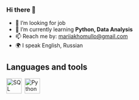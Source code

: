 ### Hi there 👋


- 🔭 I’m looking for job 
- 🌱 I’m currently learning **Python, Data Analysis**
- 📫 Reach me by: mariiakhomullo@gmail.com
- 🌍 I speak English, Russian

## Languages and tools

<img src="https://cdn.jsdelivr.net/gh/devicons/devicon/icons/postgresql/postgresql-original.svg" title="SQL" width="40" height="40"/>&nbsp;
<img src="https://cdn.jsdelivr.net/gh/devicons/devicon/icons/python/python-original.svg" title="Python" width="40" height="40"/>

          
